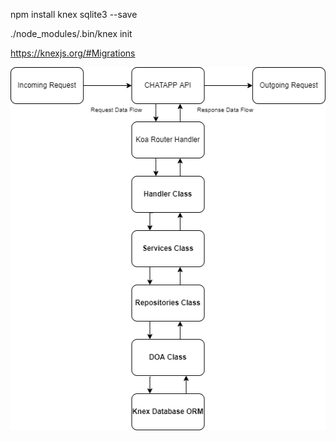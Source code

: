 <!-- sqlite3 lib -->
npm install knex sqlite3 --save 

./node_modules/.bin/knex init

https://knexjs.org/#Migrations


![API FLOW](./assest/appflow.drawio.png)
